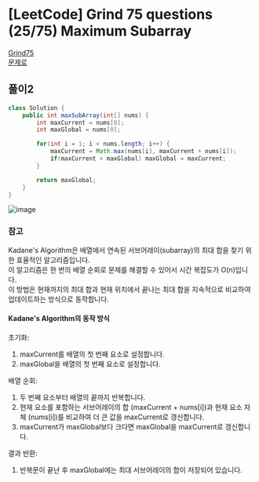 # [LeetCode] Grind 75 questions (25/75) Maximum Subarray
<a href="https://www.techinterviewhandbook.org/grind75" target="_blank">Grind75</a>  
<a href="https://leetcode.com/problems/maximum-subarray/description/" target="_blank">문제로</a>

## 풀이2
```java
class Solution {
    public int maxSubArray(int[] nums) {
        int maxCurrent = nums[0];
        int maxGlobal = nums[0];

        for(int i = 1; i < nums.length; i++) {
            maxCurrent = Math.max(nums[i], maxCurrent + nums[i]);
            if(maxCurrent > maxGlobal) maxGlobal = maxCurrent;
        }

        return maxGlobal;
    }
}
```

![image](https://github.com/user-attachments/assets/286b5147-4d45-43db-ba75-8bf8f05d31fe)

### 참고
Kadane's Algorithm은 배열에서 연속된 서브어레이(subarray)의 최대 합을 찾기 위한 효율적인 알고리즘입니다.  
이 알고리즘은 한 번의 배열 순회로 문제를 해결할 수 있어서 시간 복잡도가 O(n)입니다.  
이 방법은 현재까지의 최대 합과 현재 위치에서 끝나는 최대 합을 지속적으로 비교하여 업데이트하는 방식으로 동작합니다.

#### Kadane's Algorithm의 동작 방식
초기화:  
1. maxCurrent를 배열의 첫 번째 요소로 설정합니다.
2. maxGlobal을 배열의 첫 번째 요소로 설정합니다.

배열 순회:  
1. 두 번째 요소부터 배열의 끝까지 반복합니다.
2. 현재 요소를 포함하는 서브어레이의 합 (maxCurrent + nums[i])과 현재 요소 자체 (nums[i])를 비교하여 더 큰 값을 maxCurrent로 갱신합니다.
3. maxCurrent가 maxGlobal보다 크다면 maxGlobal을 maxCurrent로 갱신합니다.

결과 반환:  
1. 반복문이 끝난 후 maxGlobal에는 최대 서브어레이의 합이 저장되어 있습니다.